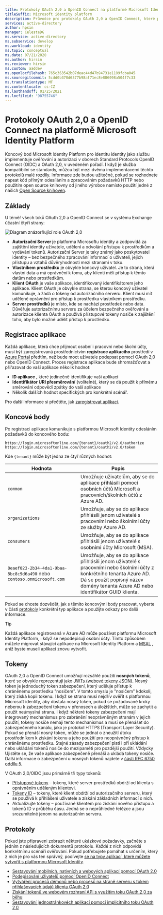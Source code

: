 ```yaml
---
title: Protokoly OAuth 2,0 a OpenID Connect na platformě Microsoft Identity Platform | Azure
titleSuffix: Microsoft identity platform
description: Průvodce pro protokoly OAuth 2,0 a OpenID Connect, které podporuje platforma Microsoft Identity Platform.
services: active-directory
author: hpsin
manager: CelesteDG
ms.service: active-directory
ms.subservice: develop
ms.workload: identity
ms.topic: conceptual
ms.date: 07/21/2020
ms.author: hirsin
ms.reviewer: hirsin
ms.custom: aaddev
ms.openlocfilehash: 765c363542b07deac44d47b94731e1109fcba045
ms.sourcegitcommit: 5cdd0b378d6377b98af71ec8e886098a504f7c33
ms.translationtype: MT
ms.contentlocale: cs-CZ
ms.lasthandoff: 01/25/2021
ms.locfileid: "98755746"
---
```

# <a name="oauth-20-and-openid-connect-protocols-on-the-microsoft-identity-platform"></a>Protokoly OAuth 2,0 a OpenID Connect na platformě Microsoft Identity Platform

Koncový bod Microsoft Identity Platform pro identitu identity jako službu implementuje ověřování a autorizaci v oborech Standard Protocols OpenID Connect (OIDC) a OAuth 2,0, v uvedeném pořadí. I když je služba kompatibilní se standardy, můžou být mezi dvěma implementacemi těchto protokolů malé rozdíly. Informace zde budou užitečné, pokud se rozhodnete napsat kód přímým odesíláním a zpracováním požadavků HTTP nebo použitím open source knihovny od jiného výrobce namísto použití jedné z našich [Open Source knihoven](reference-v2-libraries.md).

## <a name="the-basics"></a>Základy

U téměř všech toků OAuth 2,0 a OpenID Connect se v systému Exchange účastní čtyři strany:

![Diagram znázorňující role OAuth 2,0](./media/active-directory-v2-flows/protocols-roles.svg)

* **Autorizační Server** je platforma Microsoftu identity a zodpovídá za zajištění identity uživatele, udělení a odvolání přístupu k prostředkům a vydávání tokenů. Autorizační Server je taky známý jako poskytovatel identity – bez bezpečného zpracování informací o uživateli, jejich přístupu a vztahů důvěryhodnosti mezi stranami v toku.
* **Vlastníkem prostředku** je obvykle koncový uživatel. Je to strana, která vlastní data a má oprávnění k tomu, aby klienti měli přístup k těmto datům nebo prostředkům.
* **Klient OAuth** je vaše aplikace, identifikovaný identifikátorem jeho aplikace. Klient OAuth je obvykle strana, se kterou koncový uživatel komunikuje, a žádá o tokeny od autorizačního serveru. Klient musí mít udělené oprávnění pro přístup k prostředku vlastníkem prostředku.
* **Server prostředků** je místo, kde se nachází prostředek nebo data. Důvěřuje autorizačnímu serveru za účelem bezpečného ověřování a autorizace klienta OAuth a používá přístupové tokeny nosiče k zajištění toho, aby bylo možné udělit přístup k prostředku.

## <a name="app-registration"></a>Registrace aplikace

Každá aplikace, která chce přijmout osobní i pracovní nebo školní účty, musí být zaregistrovaná prostřednictvím **registrace aplikacího** prostředí v [Azure Portal](https://aka.ms/appregistrations) předtím, než bude moct uživatele podepsat pomocí OAuth 2,0 nebo OpenID Connect. Proces registrace aplikace bude shromažďovat a přiřazovat do vaší aplikace několik hodnot:

* **ID aplikace** , které jedinečně identifikuje vaši aplikaci
* **Identifikátor URI přesměrování** (volitelné), který se dá použít k přímému směrování odpovědí zpátky do vaší aplikace
* Několik dalších hodnot specifických pro konkrétní scénář.

Pro další informace si přečtěte, jak [zaregistrovat aplikaci](quickstart-register-app.md).

## <a name="endpoints"></a>Koncové body

Po registraci aplikace komunikuje s platformou Microsoft Identity odesláním požadavků do koncového bodu:

```
https://login.microsoftonline.com/{tenant}/oauth2/v2.0/authorize
https://login.microsoftonline.com/{tenant}/oauth2/v2.0/token
```

Kde `{tenant}` může být jedna ze čtyř různých hodnot:

| Hodnota | Popis |
| --- | --- |
| `common` | Umožňuje uživatelům, aby se do aplikace přihlásili pomocí osobních účtů Microsoft a pracovních/školních účtů z Azure AD. |
| `organizations` | Umožňuje, aby se do aplikace přihlásili jenom uživatelé s pracovními nebo školními účty ze služby Azure AD. |
| `consumers` | Umožňuje, aby se do aplikace přihlásili jenom uživatelé s osobními účty Microsoft (MSA). |
| `8eaef023-2b34-4da1-9baa-8bc8c9d6a490` nebo `contoso.onmicrosoft.com` | Umožňuje, aby se do aplikace přihlásili jenom uživatelé s pracovními nebo školními účty z konkrétního tenanta Azure AD. Dá se použít popisný název domény tenanta Azure AD nebo identifikátor GUID klienta. |

Pokud se chcete dozvědět, jak s těmito koncovými body pracovat, vyberte v části [protokoly](#protocols) konkrétní typ aplikace a použijte odkazy pro další informace.

> [!TIP]
> Každá aplikace registrovaná v Azure AD může používat platformu Microsoft Identity Platform, i když se nepodepisují osobní účty.  Tímto způsobem můžete migrovat stávající aplikace na Microsoft Identity Platform a [MSAL](reference-v2-libraries.md) , aniž byste museli aplikaci znovu vytvořit.

## <a name="tokens"></a>Tokeny

OAuth 2,0 a OpenID Connect umožňují rozsáhlé použití **nosných tokenů**, které se obvykle reprezentují jako [JWTs (webové tokeny JSON)](https://tools.ietf.org/html/rfc7519). Nosný token je jednoduchý token zabezpečení, který uděluje přístup k chráněnému prostředku "nosičem". V tomto smyslu je "nosičem" kdokoli, který získá kopii tokenu. I když se strana musí nejdřív ověřit s platformou Microsoft identity, aby dostala nosný token, pokud se požadované kroky neberou k zabezpečení tokenu v přenosech a úložištích, může se zachytit a použít neúmyslná strana. I když některé tokeny zabezpečení mají integrovaný mechanismus pro zabránění neoprávněným stranám v jejich použití, tokeny nosiče nemají tento mechanismus a musí se přenášet do zabezpečeného kanálu, jako je protokol HTTPS (Transport Layer Security). Pokud se přenáší nosný token, může se jednat o zneužití útoku prostředníkem k získání tokenu a jeho použití pro neoprávněný přístup k chráněnému prostředku. Stejné zásady zabezpečení platí i při ukládání nebo ukládání tokenů nosiče do mezipaměti pro pozdější použití. Vždycky Ujistěte se, že vaše aplikace zabezpečeně přenáší a ukládá tokeny nosiče. Další informace o zabezpečení u nosných tokenů najdete v [části RFC 6750 oddílu 5](https://tools.ietf.org/html/rfc6750).

V OAuth 2,0/OIDC jsou primárně tři typy tokenů:

* [Přístupové tokeny](access-tokens.md) – tokeny, které server prostředků obdrží od klienta s oprávněním uděleným klientovi.  
* [Tokeny ID](id-tokens.md) – tokeny, které klient obdrží od autorizačního serveru, který se používá k přihlášení uživatele a získání základních informací o nich.
* Aktualizujte tokeny – používané klientem pro získání nového přístupu a tokenů ID v průběhu času.  Jedná se o neprůhledné řetězce a jsou srozumitelné jenom na autorizačním serveru.

## <a name="protocols"></a>Protokoly

Pokud jste připraveni zobrazit některé ukázkové požadavky, začněte s jedním z následujících dokumentů protokolu. Každé z nich odpovídá konkrétnímu scénáři ověřování. Pokud potřebujete pomáhat s určením, který z nich je pro vás ten správný, podívejte [se na typy aplikací, které můžete vytvořit s platformou Microsoft Identity](v2-app-types.md).

* [Sestavování mobilních, nativních a webových aplikací pomocí OAuth 2,0](v2-oauth2-auth-code-flow.md)
* [Podepisování uživatelů pomocí OpenID Connect](v2-protocols-oidc.md)
* [Vytváření procesů démonů nebo procesů na straně serveru s tokem přihlašovacích údajů klienta OAuth 2,0](v2-oauth2-client-creds-grant-flow.md)
* [Získání tokenů ve webovém rozhraní API s využitím toku OAuth 2,0 za běhu](v2-oauth2-on-behalf-of-flow.md)
* [Sestavování jednostránkovéch aplikací pomocí implicitního toku OAuth 2,0](v2-oauth2-implicit-grant-flow.md)
